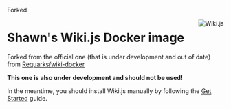 Forked

<a href="https://github.com/Requarks/wiki">
    <img src="https://raw.githubusercontent.com/Requarks/wiki/master/assets/favicons/favicon-96x96.png" alt="Wiki.js" title="Wiki.js" align="right" />
</a>

# Shawn's Wiki.js Docker image
Forked from the official one (that is under development and out of date) from <a href="https://github.com/Requarks/wiki-docker">Requarks/wiki-docker</a>

**This one is also under development and should not be used!**

In the meantime, you should install Wiki.js manually by following the [Get Started](https://wiki.requarks.io/get-started.html) guide.

